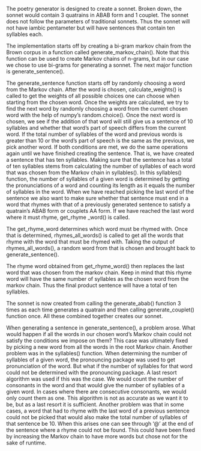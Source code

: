 The poetry generator is designed to create a sonnet. Broken down, the sonnet would contain 3 quatrains in ABAB form and 1 couplet. The sonnet does not follow the parameters of traditional sonnets. Thus the sonnet will not have iambic pentameter but will have sentences that contain ten syllables each.

The implementation starts off by creating a bi-gram markov chain from the Brown corpus in a function called generate_markov_chain(). Note that this function can be used to create Markov chains of n-grams, but in our case we chose to use bi-grams for generating a sonnet. The next major function is generate_sentence().

The generate_sentence function starts off by randomly choosing a word from the Markov chain. After the word is chosen, calculate_weights() is called to get the weights of all possible choices one can choose when starting from the chosen word. Once the weights are calculated, we try to find the next word by randomly choosing a word from the current chosen word with the help of numpy’s random.choice(). Once the next word is chosen, we see if the addition of that word will still give us a sentence of 10 syllables and whether that word’s part of speech differs from the current word. If the total number of syllables of the word and previous words is greater than 10 or the word’s part of speech is the same as the previous, we pick another word. If both conditions are met, we do the same operations again until we have finished creating the sentence. That is, we have created a sentence that has ten syllables. Making sure that the sentence has a total of ten syllables stems from calculating the number of syllables of each word that was chosen from the Markov chain in syllables(). In this syllables() function, the number of syllables of a given word is determined by getting the pronunciations of a word and counting its length as it equals the number of syllables in the word. When we have reached picking the last word of the sentence we also want to make sure whether that sentence must end in a word that rhymes with that of a previously generated sentence to satisfy a quatrain’s ABAB form or couplets AA form. If we have reached the last word where it must rhyme, get_rhyme _word() is called.

The get_rhyme_word determines which word must be rhymed with. Once that is determined, rhymes_all_words() is called to get all the words that rhyme with the word that must be rhymed with. Taking the output of rhymes_all_words(), a random word from that is chosen and brought back to generate_sentence().

The rhyme word obtained from get_rhyme_word() then replaces the last word that was chosen from the markov chain. Keep in mind that this rhyme word will have the same number of syllables as the chosen word from the markov chain. Thus the final product sentence will have a total of ten syllables.

The sonnet is now created from calling the generate_abab() function 3 times as each time generates a quatrain and then calling generate_couplet() function once. All these combined together creates our sonnet.

When generating a sentence in generate_sentence(), a problem arose. What would happen if all the words in our chosen word’s Markov chain could not satisfy the conditions we impose on them? This case was ultimately fixed by picking a new word from all the words in the root Markov chain. Another problem was in the syllables() function. When determining the number of syllables of a given word, the pronouncing package was used to get pronunciation of the word. But what if the number of syllables for that word could not be determined with the pronouncing package. A last resort algorithm was used if this was the case. We would count the number of consonants in the word and that would give the number of syllables of a given word. In cases where there are consecutive consonants, we would only count them as one. This algorithm is not as accurate as we want it to be, but as a last resort it is sufficient. Another problem was that in some cases, a word that had to rhyme with the last word of a previous sentence could not be picked that would also make the total number of syllables of that sentence be 10. When this arises one can see through ‘@’ at the end of the sentence where a rhyme could not be found. This could have been fixed by increasing the Markov chain to have more words but chose not for the sake of runtime.

